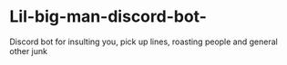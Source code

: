 # Lil-big-man-discord-bot-
Discord bot for insulting you, pick up lines, roasting people and general other junk
